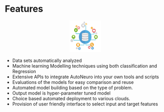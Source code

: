 # Features
<div align="center">
<img width="100" height="100" src="../images/auto.png">
</div>

- Data sets automatically analyzed
- 	Machine learning Modelling techniques using both classification and Regression
- 	Extensive APIs to integrate AutoNeuro into your own tools and scripts
- 	Evaluations of the models  for easy comparison and reuse
- 	Automated model building based on the type of problem.
- 	Output model is hyper-parameter tuned model 
- 	Choice based automated deployment to various clouds.
- 	Provision of user friendly interface to select input and target features 
